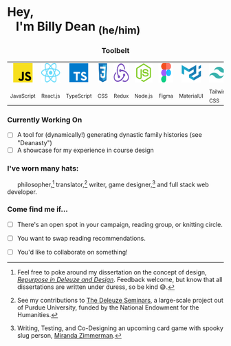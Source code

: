 # Hey,<br>&nbsp;&nbsp;&nbsp;I'm Billy Dean <sub>(he/him)</sub>

<h3 align='center'>Toolbelt</h3>
<table align='center'>
<tr>
    <td align='center'><img src='images\js-logo.svg' width='45' height='45'></td>
    <td align='center'><img src='images\react-logo.svg' width='45' height='45'></td>
    <td align='center'><img src='images\typescript-original.svg' width='45' height='45'></td>
    <td align='center'><img src='images\css3-original.svg' width='45' height='45'></td>
    <td align='center'><img src='images\redux-original.svg' width='45' height='45'></td>
    <td align='center'><img src='images\nodejs-original.svg' width='45' height='45'></td>
    <td align='center'><img src='images\figma-original.svg' width='45' height='45'></td>
    <td align='center'><img src='images\materialui-original.svg' width='45' height='45'></td>
    <td align='center'><img src='images\tailwindcss-plain.svg' width='45' height='45'></td>
    <td align='center'><img src='images\mysql-original.svg' width='45' height='45'></td>
    <td align='center'><img src='images\docker-original.svg' width='45' height='45'></td>
    <td align='center'><img src='images\mongodb-original.svg' width='45' height='45'></td>
</tr>
<tr>
    <td><sub>JavaScript</sub></td> 
    <td><sub>React.js</sub></td> 
    <td><sub>TypeScript</sub></td> 
    <td><sub>CSS</sub></td> 
    <td><sub>Redux</sub></td> 
    <td><sub>Node.js</sub></td> 
    <td><sub>Figma</sub></td> 
    <td><sub>MaterialUI</sub></td> 
    <td><sub>Tailwind CSS</sub></td> 
    <td><sub>MySQL</sub></td> 
    <td><sub>Docker</sub></td> 
    <td><sub>MongoDB</sub></td> 
</tr>
</table>

### Currently Working On
- [ ] A tool for (dynamically!) generating dynastic family histories (see "Deanasty")
- [ ] A showcase for my experience in course design

### I've worn many hats:
&nbsp;&nbsp;&nbsp;&nbsp;&nbsp;&nbsp;philosopher,[^1] translator,[^2] writer, game designer,[^3] and full stack web developer.
[^1]: Feel free to poke around my dissertation on the concept of design, [*Repurpose in Deleuze and Design*](https://scholarsbank.uoregon.edu/xmlui/bitstream/handle/1794/24834/Goehring_oregon_0171A_12417.pdf?sequence=1&isAllowed=y). Feedback welcome, but know that all dissertations are written under duress, so be kind 😅.
[^2]: See my contributions to [The Deleuze Seminars](https://deleuze.cla.purdue.edu/index.php/), a large-scale project out of Purdue University, funded by the National Endowment for the Humanities.
[^3]: Writing, Testing, and Co-Designing an upcoming card game with spooky slug person, [Miranda Zimmerman](https://www.faunwood.com/).

### Come find me if...
- [ ] There's an open spot in your campaign, reading group, or knitting circle.
- [ ] You want to swap reading recommendations.
- [ ] You'd like to collaborate on something!

